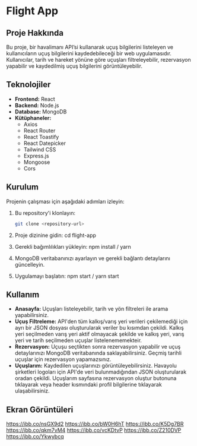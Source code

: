 # Flight App

## Proje Hakkında

Bu proje, bir havalimanı API’si kullanarak uçuş bilgilerini listeleyen ve kullanıcıların uçuş bilgilerini kaydedebileceği bir web uygulamasıdır. Kullanıcılar, tarih ve hareket yönüne göre uçuşları filtreleyebilir, rezervasyon yapabilir ve kaydedilmiş uçuş bilgilerini görüntüleyebilir.

## Teknolojiler

- **Frontend:** React
- **Backend:** Node.js
- **Database:** MongoDB
- **Kütüphaneler:** 
  - Axios
  - React Router
  - React Toastify
  - React Datepicker
  - Tailwind CSS
  - Express.js
  - Mongoose
  - Cors


## Kurulum

Projenin çalışması için aşağıdaki adımları izleyin:

1. Bu repository'i klonlayın:
   ```bash
   git clone <repository-url>

2. Proje dizinine gidin:
    cd flight-app

3. Gerekli bağımlılıkları yükleyin:
    npm install / yarn

4. MongoDB veritabanınızı ayarlayın ve gerekli bağlantı detaylarını güncelleyin.

5. Uygulamayı başlatın:
    npm start / yarn start


## Kullanım
- **Anasayfa:** Uçuşları listeleyebilir, tarih ve yön filtreleri ile arama yapabilirsiniz.
- **Uçuş Filtreleme:** API'den tüm kalkış/varış yeri verileri çekilemediği için ayrı bir JSON dosyası oluşturularak veriler bu kısımdan çekildi. Kalkış yeri seçilmeden varış yeri aktif olmayacak şekilde ve kalkış yeri, varış yeri ve tarih seçilmeden uçuşlar listelenememekteir.
- **Rezervasyon:** Uçuşu seçtikten sonra rezervasyon yapabilir ve uçuş detaylarınızı MongoDB veritabanında saklayabilirsiniz. Geçmiş tarihli uçuşlar için rezervasyon yapamazsınız.
- **Uçuşlarım:** Kaydedilen uçuşlarınızı görüntüleyebilirsiniz. Havayolu şirketleri logoları için API'de veri bulunmadığından JSON oluşturularak oradan çekildi. Uçuşlarım sayfasına rezervasyon oluştur butonuna tıklayarak veya header kısmındaki profil bilgilerine tıklayarak ulaşabilirsiniz.


## Ekran Görüntüleri
https://ibb.co/nsGX9d2
https://ibb.co/bW0H6hT
https://ibb.co/K5Dg7BR
https://ibb.co/qkm7vM4
https://ibb.co/vcKDtvP
https://ibb.co/Z210DVP
https://ibb.co/Ykwybcq

